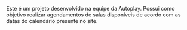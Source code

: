 Este é um projeto desenvolvido na equipe da Autoplay.
Possui como objetivo realizar agendamentos de salas disponíveis de acordo com as datas do calendário presente no site.